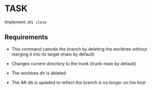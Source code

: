 # TASK

Implement `iMi close`

## Requirements

- This command cancels the branch by deleting the worktree without merging it into its target (main by default)

- Changes current directory to the trunk (trunk-main by default)

- The worktree dir is deleted

- The iMi db is updated to reflect the branch is no longer on the host
